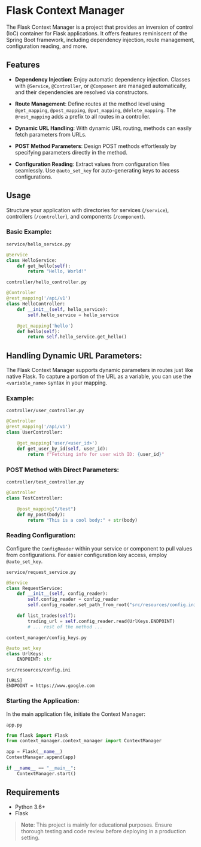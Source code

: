 # Flask Context Manager

The Flask Context Manager is a project that provides an inversion of control (IoC) container for Flask applications. It offers features reminiscent of the Spring Boot framework, including dependency injection, route management, configuration reading, and more.

## Features

- **Dependency Injection**: Enjoy automatic dependency injection. Classes with `@Service`, `@Controller`, or `@Component` are managed automatically, and their dependencies are resolved via constructors.

- **Route Management**: Define routes at the method level using `@get_mapping`, `@post_mapping`, `@put_mapping`, `@delete_mapping`. The `@rest_mapping` adds a prefix to all routes in a controller.

- **Dynamic URL Handling**: With dynamic URL routing, methods can easily fetch parameters from URLs.

- **POST Method Parameters**: Design POST methods effortlessly by specifying parameters directly in the method.

- **Configuration Reading**: Extract values from configuration files seamlessly. Use `@auto_set_key` for auto-generating keys to access configurations.


## Usage

Structure your application with directories for services (`/service`), controllers (`/controller`), and components (`/component`).

### Basic Example:

`service/hello_service.py`
```python
@Service
class HelloService:
    def get_hello(self):
        return "Hello, World!"
```

`controller/hello_controller.py`
```python
@Controller
@rest_mapping('/api/v1')
class HelloController:
    def __init__(self, hello_service):
        self.hello_service = hello_service

    @get_mapping('hello')
    def hello(self):
        return self.hello_service.get_hello()
```

## Handling Dynamic URL Parameters:

The Flask Context Manager supports dynamic parameters in routes just like native Flask. To capture a portion of the URL as a variable, you can use the `<variable_name>` syntax in your mapping.

### Example:

`controller/user_controller.py`
```python
@Controller
@rest_mapping('/api/v1')
class UserController:

    @get_mapping('user/<user_id>')
    def get_user_by_id(self, user_id):
        return f"Fetching info for user with ID: {user_id}"
```

### POST Method with Direct Parameters:

`controller/test_controller.py`
```python
@Controller
class TestController:

    @post_mapping("/test")
    def my_post(body):
        return "This is a cool body:" + str(body)
```

### Reading Configuration:

Configure the `ConfigReader` within your service or component to pull values from configurations. For easier configuration key access, employ `@auto_set_key`.

`service/request_service.py`
```python
@Service
class RequestService:
    def __init__(self, config_reader):
        self.config_reader = config_reader
        self.config_reader.set_path_from_root("src/resources/config.ini")

    def list_trades(self):
        trading_url = self.config_reader.read(UrlKeys.ENDPOINT)
        # ... rest of the method ...
```

`context_manager/config_keys.py`
```python
@auto_set_key
class UrlKeys:
    ENDPOINT: str
```

`src/resources/config.ini`
```
[URLS]
ENDPOINT = https://www.google.com
```

### Starting the Application:

In the main application file, initiate the Context Manager:

`app.py`
```python
from flask import Flask
from context_manager.context_manager import ContextManager

app = Flask(__name__)
ContextManager.append(app)

if __name__ == "__main__":
    ContextManager.start()
```

## Requirements

- Python 3.6+ 
- Flask

> **Note**: This project is mainly for educational purposes. Ensure thorough testing and code review before deploying in a production setting.
